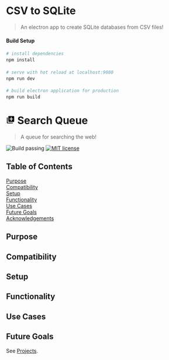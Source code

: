 # CSV to SQLite

> An electron app to create SQLite databases from CSV files!

#### Build Setup

``` bash
# install dependencies
npm install

# serve with hot reload at localhost:9080
npm run dev

# build electron application for production
npm run build


```

# <img src="https://raw.githubusercontent.com/isaiahnields/SearchQueue/master/resources/images/icon.png" width="24"> Search Queue
> A queue for searching the web!


![Build passing](https://img.shields.io/badge/build-passing-brightgreen.svg)
[![MIT license](https://img.shields.io/badge/license-MIT-blue.svg)]()

## Table of Contents

[Purpose](#purpose)<br/>
[Compatibility](#compatibility)<br/>
[Setup](#setup)<br/>
[Functionality](#functionality)<br/>
[Use Cases](#use-cases)<br/>
[Future Goals](#future-goals)<br/>
[Acknowledgements](#acknowledgements)<br/>

## Purpose



## Compatibility



## Setup



## Functionality



## Use Cases



## Future Goals

See [Projects](https://github.com/isaiahnields/csv-to-sqlite/projects).

